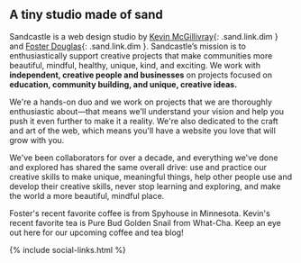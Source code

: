 ## A tiny studio made of sand

Sandcastle is a web design studio by [Kevin McGillivray](http://twitter.com/kev_mcg){: .sand.link.dim } and [Foster Douglas](http://twitter.com/_fosterdouglas){: .sand.link.dim }. Sandcastle’s mission is to enthusiastically support creative projects that make communities more beautiful, mindful, healthy, unique, kind, and exciting. We work with **independent, creative people and businesses** on projects focused on **education, community building, and unique, creative ideas.**

We're a hands-on duo and we work on projects that we are thoroughly enthusiastic about—that means we'll understand your vision and help you push it even further to make it a reality. We're also dedicated to the craft and art of the web, which means you'll have a website you love that will grow with you.

We've been collaborators for over a decade, and everything we've done and explored has shared the same overall drive: use and practice our creative skills to make unique, meaningful things, help other people use and develop their creative skills, never stop learning and exploring, and make the world a more beautiful, mindful place.

Foster's recent favorite coffee is from Spyhouse in Minnesota. Kevin's recent favorite tea is Pure Bud Golden Snail from What-Cha. Keep an eye out here for our upcoming coffee and tea blog!

{% include social-links.html %}
